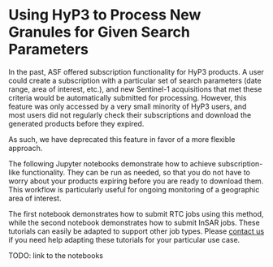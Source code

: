 # Using HyP3 to Process New Granules for Given Search Parameters

In the past, ASF offered subscription functionality for HyP3 products.
A user could create a subscription with a particular set of search parameters
(date range, area of interest, etc.),
and new Sentinel-1 acquisitions that met these criteria would be automatically submitted for processing.
However, this feature was only accessed by a very small minority of HyP3 users,
and most users did not regularly check their subscriptions and download the generated products before they expired.
<!-- TODO: change "deprecated" to "removed" per https://asfdaac.atlassian.net/browse/TOOL-2086 -->
As such, we have deprecated this feature in favor of a more flexible approach.

The following Jupyter notebooks demonstrate how to achieve subscription-like functionality.
They can be run as needed, so that you do not have to worry about your products expiring
before you are ready to download them.
This workflow is particularly useful for ongoing monitoring of a geographic area of interest.

The first notebook demonstrates how to submit RTC jobs using this method,
while the second notebook demonstrates how to submit InSAR jobs.
These tutorials can easily be adapted to support other job types.
Please [contact us](../contact.md) if you need help adapting these tutorials for your particular use case.

TODO: link to the notebooks
